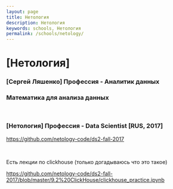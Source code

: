 ```yaml
---
layout: page
title: Нетология
description: Нетология
keywords: schools, Нетология
permalink: /schools/netology/
---
```


# [Нетология]

### [Сергей Ляшенко] Профессия - Аналитик данных

### Математика для анализа данных

<br/>

### [Нетология] Профессия - Data Scientist [RUS, 2017]

https://github.com/netology-code/ds2-fall-2017

<br/>

Есть лекции по clickhouse (только догадываюсь что это такое)

https://github.com/netology-code/ds2-fall-2017/blob/master/9.2%20ClickHouse/clickhouse_practice.ipynb
